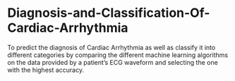 # Diagnosis-and-Classification-Of-Cardiac-Arrhythmia
To predict the diagnosis of Cardiac Arrhythmia as well as classify it into different categories by comparing the different machine learning algorithms on the data provided by a patient’s ECG waveform and selecting the one with the highest accuracy.
